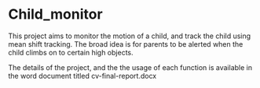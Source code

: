 # Child_monitor

This project aims to monitor the motion of a child, and track the child using mean shift tracking. 
The broad idea is for parents to be alerted when the child climbs on to certain high objects. 

The details of the project, and the the usage of each function is available in the word document titled cv-final-report.docx

